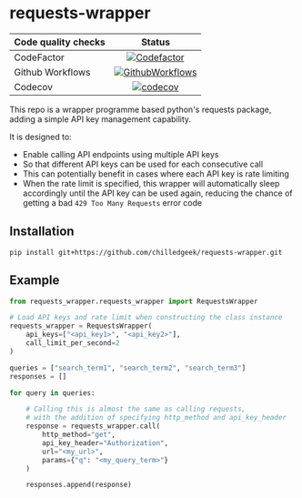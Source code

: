 # requests-wrapper
| Code quality checks  | Status |
| ------------- |:-------------:|
| CodeFactor      |  [![Codefactor](https://www.codefactor.io/repository/github/chilledgeek/requests-wrapper/badge?style=plastic)](https://www.codefactor.io/repository/github/chilledgeek/requests-wrappert) |
| Github Workflows |  [![GithubWorkflows](https://github.com/chilledgeek/requests-wrapper/workflows/Tests/badge.svg?branch=master)](https://github.com/chilledgeek/requests-wrapper/actions?query=workflow%3ATests)|
| Codecov | [![codecov](https://codecov.io/gh/chilledgeek/requests-wrapper/branch/master/graph/badge.svg)](https://codecov.io/gh/chilledgeek/requests-wrapper)|



This repo is a wrapper programme based python's requests package, 
adding a simple API key management capability.

It is designed to:
- Enable calling API endpoints using multiple API keys
- So that different API keys can be used for each consecutive call
- This can potentially benefit in cases where each API key is rate limiting
- When the rate limit is specified, this wrapper will automatically sleep accordingly until 
  the API key can be used again, reducing the chance of getting 
  a bad `429 Too Many Requests` error code

## Installation
```pip install git+https://github.com/chilledgeek/requests-wrapper.git```

## Example
``` python
from requests_wrapper.requests_wrapper import RequestsWrapper

# Load API keys and rate limit when constructing the class instance
requests_wrapper = RequestsWrapper(
    api_keys=["<api_key1>", "<api_key2>"],
    call_limit_per_second=2
)

queries = ["search_term1", "search_term2", "search_term3"]
responses = []

for query in queries:

    # Calling this is almost the same as calling requests, 
    # with the addition of specifying http_method and api_key_header 
    response = requests_wrapper.call(
        http_method="get",
        api_key_header="Authorization",
        url="<my_url>",
        params={"q": "<my_query_term>"}
    )

    responses.append(response)
```